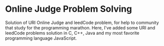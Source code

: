 # Online Judge Problem Solving
Solution of URI Online Judge and leedCode problem, for help to community that study for the programming marathon. Here, I've added some URI and leedCode problems solution in C, C++, Java and my most favorite programming language JavaScript.
